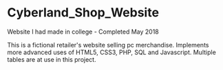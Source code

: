 # Cyberland_Shop_Website
Website I had made in college - Completed May 2018

This is a fictional retailer's website selling pc merchandise. Implements more advanced uses of HTML5, CSS3, PHP, SQL and Javascript. Multiple tables are at use in this project.
